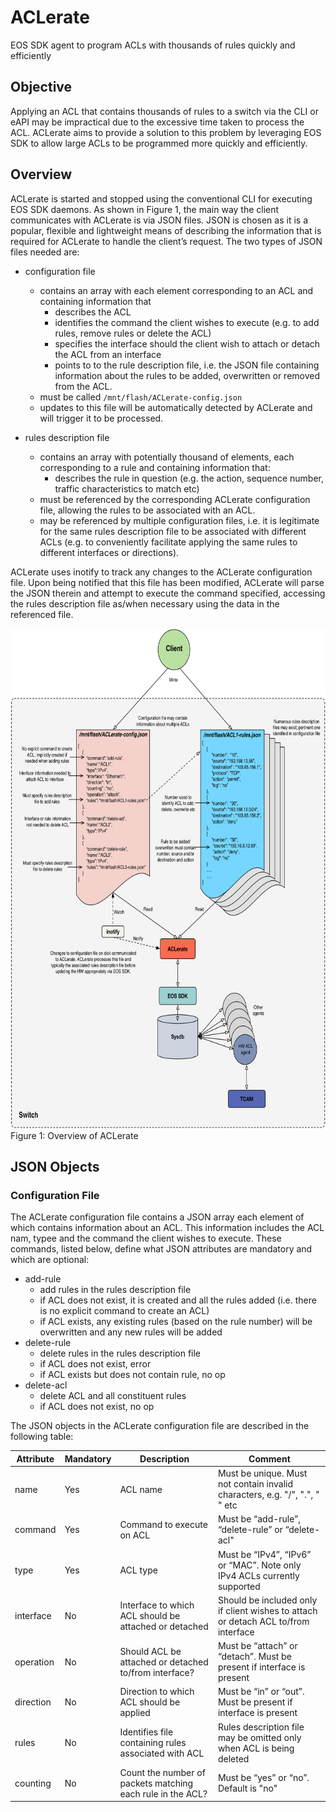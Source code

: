 # ACLerate
EOS SDK agent to program ACLs with thousands of rules quickly and efficiently

## Objective
Applying an ACL that contains thousands of rules to a switch via the CLI or eAPI may be impractical due to the excessive time taken to process the ACL.  ACLerate aims to provide a solution to this problem by leveraging EOS SDK to allow large ACLs to be programmed more quickly and efficiently.

## Overview
ACLerate is started and stopped using the conventional CLI for executing EOS SDK daemons. As shown in Figure 1, the main way the client communicates with ACLerate is via JSON files.  JSON is chosen as it is a popular, flexible and lightweight means of describing the information that is required for ACLerate to handle the client’s request.  The two types of JSON files needed are: 
* configuration file 
  * contains an array with each element corresponding to an ACL and containing information that
    * describes the ACL
    * identifies the command the client wishes to execute (e.g. to add rules, remove rules or delete the ACL)
    * specifies the interface should the client wish to attach or detach the ACL from an interface
    * points to to the rule description file, i.e. the JSON file containing information about the rules to be added, overwritten or removed from the ACL.
  * must be called ```/mnt/flash/ACLerate-config.json``` 
  * updates to this file will be automatically detected by ACLerate and will trigger it to be processed.

* rules description file
  * contains an array with potentially thousand of elements, each corresponding to a rule and containing information that:
    * describes the rule in question (e.g. the action, sequence number, traffic characteristics to match etc)
  * must be referenced by the corresponding ACLerate configuration file, allowing the rules to be associated with an ACL.
  * may be referenced by multiple configuration files, i.e. it is legitimate for the same rules description file to be associated with different ACLs (e.g. to conveniently facilitate applying the same rules to different interfaces or directions).

ACLerate uses inotify to track any changes to the ACLerate configuration file.  Upon being notified that this file has been modified, ACLerate will parse the JSON therein and attempt to execute the command specified, accessing the rules description file as/when necessary using the data in the referenced file.

<img src="ACLerate_Overview.jpg" alt="Drawing"  height="800" width="600">
Figure 1: Overview of ACLerate

## JSON Objects
### Configuration File
The ACLerate configuration file contains a JSON array each element of which contains information about an ACL. This information includes the ACL nam, typee and the command the client wishes to execute.  These commands, listed below, define what JSON attributes are mandatory and which are optional:
* add-rule
  * add rules in the rules description file
  * if ACL does not exist, it is created and all the rules added (i.e. there is no explicit command to create an ACL)
  * if ACL exists, any existing rules (based on the rule number)  will be overwritten and any new rules will be added
* delete-rule
  * delete rules in the rules description file
  * if ACL does not exist, error
  * if ACL exists but does not contain rule, no op
* delete-acl
  * delete ACL and all constituent rules
  * if ACL does not exist, no op

The JSON objects in the ACLerate configuration file are described in the following table:

Attribute  | Mandatory | Description | Comment
------------- | ------------- | ------------- | -------------
name  | Yes | ACL name | Must be unique.  Must not contain invalid characters, e.g. "/", ".", " " etc
command | Yes | Command to execute on ACL | Must be “add-rule”, “delete-rule” or “delete-acl"
type  | Yes | ACL type | Must be “IPv4”, “IPv6” or “MAC”.  Note only IPv4 ACLs currently supported
interface | No | Interface to which ACL should be attached or detached | Should be included only if client wishes to attach or detach ACL to/from interface
operation | No | Should ACL be attached or detached to/from interface? | Must be “attach” or “detach”.  Must be present if interface is present
direction | No | Direction to which ACL should be applied | Must be “in” or “out”. Must be present if interface is present
rules | No | Identifies file containing rules associated with ACL | Rules description file may be omitted only when ACL is being deleted
counting | No | Count the number of packets matching each rule in the ACL? | Must be “yes” or “no”.  Default is "no"
